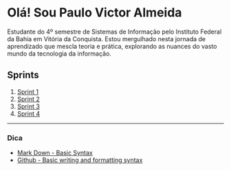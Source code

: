# Olá! Sou Paulo Victor Almeida

Estudante do 4º semestre de Sistemas de Informação pelo Instituto Federal da Bahia em Vitória da Conquista.
Estou mergulhado nesta jornada de aprendizado que mescla teoria e prática, explorando as nuances do vasto mundo da tecnologia da informação.

## Sprints

1. [Sprint 1](Sprint%201/README.md)
2. [Sprint 2](Sprint%202/README.md)
3. [Sprint 3](Sprint%203/README.md)
4. [Sprint 4](Sprint%204/README.md)

___

### Dica

- [Mark Down - Basic Syntax](https://www.markdownguide.org/basic-syntax/)
- [Github - Basic writing and formatting syntax](https://docs.github.com/en/get-started/writing-on-github/getting-started-with-writing-and-formatting-on-github/basic-writing-and-formatting-syntax)
